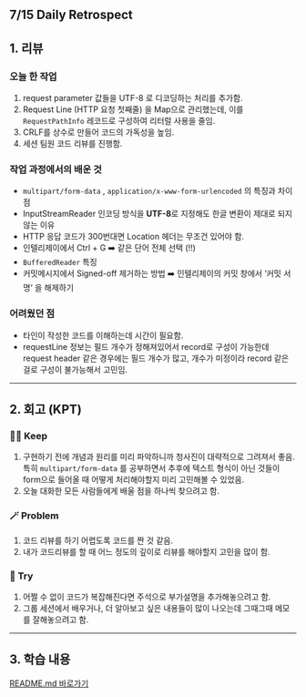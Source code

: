 ## 7/15 Daily Retrospect

## 1. 리뷰

### 오늘 한 작업

1. request parameter 값들을 UTF-8 로 디코딩하는 처리를 추가함.
2. Request Line (HTTP 요청 첫째줄) 을 Map으로 관리했는데, 이를 `RequestPathInfo` 레코드로 구성하여 리터럴 사용을 줄임.
3. CRLF를 상수로 만들어 코드의 가독성을 높임.
4. 세션 팀원 코드 리뷰를 진행함. 

### 작업 과정에서의 배운 것

- `multipart/form-data` , `application/x-www-form-urlencoded` 의 특징과 차이점
- InputStreamReader 인코딩 방식을 **UTF-8**로 지정해도 한글 변환이 제대로 되지 않는 이유
- HTTP 응답 코드가 300번대면 Location 헤더는 무조건 있어야 함.
- 인텔리제이에서 Ctrl + G ➡️ 같은 단어 전체 선택 (!!)
- `BufferedReader` 특징
- 커밋메시지에서 Signed-off 제거하는 방법 ➡️ 인텔리제이의 커밋 창에서 ‘커밋 서명’ 을 해제하기

### 어려웠던 점

- 타인이 작성한 코드를 이해하는데 시간이 필요함.
- requestLine 정보는 필드 개수가 정해져있어서 record로 구성이 가능한데 request header 같은 경우에는 필드 개수가 많고, 개수가 미정이라 record 같은 걸로 구성이 불가능해서 고민임.

---

## 2. 회고 (KPT)

### 🤸‍♂️ Keep

1. 구현하기 전에 개념과 원리를 미리 파악하니까 청사진이 대략적으로 그려져서 좋음. 특히 `multipart/form-data` 를 공부하면서 추후에 텍스트 형식이 아닌 것들이 form으로 들어올 때 어떻게 처리해야할지 미리 고민해볼 수 있었음.
2. 오늘 대화한 모든 사람들에게 배울 점을 하나씩 찾으려고 함.

### 🪄 Problem

1. 코드 리뷰를 하기 어렵도록 코드를 짠 것 같음.
2. 내가 코드리뷰를 할 때 어느 정도의 깊이로 리뷰를 해야할지 고민을 많이 함.

### 🎯 Try

1. 어쩔 수 없이 코드가 복잡해진다면 주석으로 부가설명을 추가해놓으려고 함.
2. 그룹 세션에서 배우거나, 더 알아보고 싶은 내용들이 많이 나오는데 그때그때 메모를 잘해놓으려고 함.

 

---

## 3. 학습 내용

[README.md 바로가기](https://github.com/adorableco/be-was-2025/tree/adorableco-2-1?tab=readme-ov-file#multipartform-data)